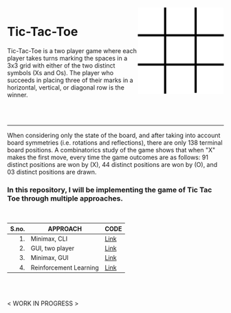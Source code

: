 <br>

<img src="https://github.com/nazianafis/Resources/blob/main/TTT/ttt-1.gif" alt="header" align="right" width="200" />

# Tic-Tac-Toe

Tic-Tac-Toe is a two player game where each player takes turns marking the spaces in a 3x3 grid with either of the two distinct symbols (Xs and Os). The player who succeeds in placing three of their marks in a horizontal, vertical, or diagonal row is the winner. 

<br>
<br>

---

When considering only the state of the board, and after taking into account board symmetries (i.e. rotations and reflections), there are only 138 terminal board positions. A combinatorics study of the game shows that when "X" makes the first move, every time the game outcomes are as follows: 91 distinct positions are won by (X), 44 distinct positions are won by (O), and 03 distinct positions are drawn.


### In this repository, I will be implementing the game of Tic Tac Toe through multiple approaches.

<br>

| S.no. | APPROACH      | CODE  |
|------:|---------------|-------|
| 1.    | Minimax, CLI  | [Link](https://github.com/nazianafis/Tic-Tac-Toe/blob/main/a1-minimax.py) |
| 2.    | GUI, two player | [Link]() |
| 3.    | Minimax, GUI  | [Link]() | 
| 4.    | Reinforcement Learning | [Link](https://github.com/nazianafis/Tic-Tac-Toe/blob/main/ttt_rl.ipynb) |
<br>
<br>

< WORK IN PROGRESS >
